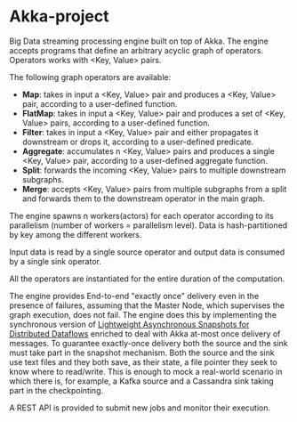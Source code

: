 # Akka-project
Big Data streaming processing engine built on top of Akka.
The engine accepts programs that define an arbitrary acyclic graph of operators. Operators works with <Key, Value> pairs.

The following graph operators are available:
- **Map**: takes in input a <Key, Value> pair and produces a <Key, Value> pair, according to a user-defined function.
- **FlatMap**: takes in input a <Key, Value> pair and produces a set of <Key, Value> pairs, according to a user-defined function.
- **Filter**: takes in input a <Key, Value> pair and either propagates it downstream or drops it, according to a user-defined predicate.
- **Aggregate**: accumulates n <Key, Value> pairs and produces a single <Key, Value> pair, according to a user-defined aggregate function.
- **Split**: forwards the incoming <Key, Value> pairs to multiple downstream subgraphs.
- **Merge**: accepts <Key, Value> pairs from multiple subgraphs from a split and forwards them to the downstream operator in the main graph.

The engine spawns n workers(actors) for each operator according to its parallelism (number of workers = parallelism level). Data is hash-partitioned by key among the different workers.

Input data is read by a single source operator and output data is consumed by a single sink operator.

All the operators are instantiated for the entire duration of the computation.

The engine provides End-to-end "exactly once" delivery even in the presence of failures, assuming that the Master Node, which supervises the graph execution, does not fail.
The engine does this by implementing the synchronous version of
[Lightweight Asynchronous Snapshots for Distributed Dataflows](https://arxiv.org/pdf/1506.08603.pdf) enriched to deal with Akka at-most once delivery of messages.
To guarantee exactly-once delivery both the source and the sink must take part in the snapshot mechanism. Both the source and the sink use text files and they both save, as their state, a file pointer they seek to know where to read/write. This is enough to mock a real-world scenario in which there is, for example, a Kafka source and a Cassandra sink taking part in the checkpointing.

A REST API is provided to submit new jobs and monitor their execution.
